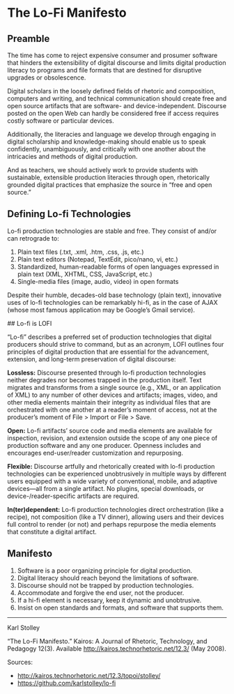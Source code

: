 # The Lo-Fi Manifesto

## Preamble

The time has come to reject expensive consumer and prosumer software that hinders the extensibility of digital discourse and limits digital production literacy to programs and file formats that are destined for disruptive upgrades or obsolescence.

Digital scholars in the loosely defined fields of rhetoric and composition, computers and writing, and technical communication should create free and open source artifacts that are software- and device-independent. Discourse posted on the open Web can hardly be considered free if access requires costly software or particular devices.

Additionally, the literacies and language we develop through engaging in digital scholarship and knowledge-making should enable us to speak confidently, unambiguously, and critically with one another about the intricacies and methods of digital production.

And as teachers, we should actively work to provide students with sustainable, extensible production literacies through open, rhetorically grounded digital practices that emphasize the source in “free and open source.”

## Defining Lo-fi Technologies

Lo-fi production technologies are stable and free. They consist of and/or can retrograde to:

1. Plain text files (.txt, .xml, .htm, .css, .js, etc.)
2. Plain text editors (Notepad, TextEdit, pico/nano, vi, etc.)
3. Standardized, human-readable forms of open languages expressed in plain text (XML, XHTML, CSS, JavaScript, etc.)
4. Single-media files (image, audio, video) in open formats

Despite their humble, decades-old base technology (plain text), innovative uses of lo-fi technologies can be remarkably hi-fi, as in the case of AJAX (whose most famous application may be Google’s Gmail service).

## Lo-fi is LOFI

“Lo-fi” describes a preferred set of production technologies that digital producers should strive to command, but as an acronym, LOFI outlines four principles of digital production that are essential for the advancement, extension, and long-term preservation of digital discourse:

**Lossless:** Discourse presented through lo-fi production technologies neither degrades nor becomes trapped in the production itself. Text migrates and transforms from a single source (e.g., XML, or an application of XML) to any number of other devices and artifacts; images, video, and other media elements maintain their integrity as individual files that are orchestrated with one another at a reader’s moment of access, not at the producer’s moment of File > Import or File > Save.

**Open:** Lo-fi artifacts’ source code and media elements are available for inspection, revision, and extension outside the scope of any one piece of production software and any one producer. Openness includes and encourages end-user/reader customization and repurposing.

**Flexible:** Discourse artfully and rhetorically created with lo-fi production technologies can be experienced unobtrusively in multiple ways by different users equipped with a wide variety of conventional, mobile, and adaptive devices—all from a single artifact. No plugins, special downloads, or device-/reader-specific artifacts are required.

**In(ter)dependent:** Lo-fi production technologies direct orchestration (like a recipe), not composition (like a TV dinner), allowing users and their devices full control to render (or not) and perhaps repurpose the media elements that constitute a digital artifact.

## Manifesto

1. Software is a poor organizing principle for digital production.
2. Digital literacy should reach beyond the limitations of software.
3. Discourse should not be trapped by production technologies.
4. Accommodate and forgive the end user, not the producer.
5. If a hi-fi element is necessary, keep it dynamic and unobtrusive.
6. Insist on open standards and formats, and software that supports them.

----

Karl Stolley

“The Lo-Fi Manifesto.” Kairos: A Journal of Rhetoric, Technology, and Pedagogy 12(3). Available http://kairos.technorhetoric.net/12.3/ (May 2008).

Sources: 

* http://kairos.technorhetoric.net/12.3/topoi/stolley/
* https://github.com/karlstolley/lo-fi

